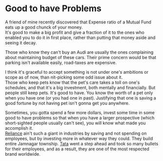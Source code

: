 # Good to have Problems

A friend of mine recently discovered that Expense ratio of a Mutual Fund eats up a good chunck of your money.  
It's good to make a big profit and give a fraction of it to the ones who enabled you to do it in first place, rather than putting that money aside and seeing it decay.

Those who know they can't buy an Audi are usually the ones complaining about maintaining budget of these cars. Their prime concern would be that parking isn't available easily, road-taxes are expensive.

I think it's graceful to accept something is not under one's ambitions or scope as of now, than nit-picking some odd issue about it.  
Those who keep pets know that the pet's care takes a toll on one's schedules, and that it's a big investment, both mentally and financially. But people still keep pets. It's good to have. You know the worth of a pet only when you have one (or you had one in past). Justifying that one is saving a good fortune by not having pet isn't gonna get you anywhere.

Sometimes, you gotta spend a few more dollars, invest some time in some good to have problems so that when you have a larger prospective (which short-sighted people usually can't see), you will know what made you accomplish it.  
[Reliance](https://en.wikipedia.org/wiki/Reliance_Industries) ain't such a giant in industries by saving and not spending on employees, but by investing more in whatever way they could. They build entire Jamnagar township. [Tata](https://en.wikipedia.org/wiki/Tata_Group) went a step ahead and took so many bullets for their employees, and as a result, they are one of the most respected brand worldwide.
